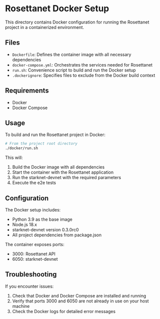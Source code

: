 # Rosettanet Docker Setup

This directory contains Docker configuration for running the Rosettanet project in a containerized environment.

## Files

- `Dockerfile`: Defines the container image with all necessary dependencies
- `docker-compose.yml`: Orchestrates the services needed for Rosettanet
- `run.sh`: Convenience script to build and run the Docker setup
- `.dockerignore`: Specifies files to exclude from the Docker build context

## Requirements

- Docker
- Docker Compose

## Usage

To build and run the Rosettanet project in Docker:

```bash
# From the project root directory
./docker/run.sh
```

This will:
1. Build the Docker image with all dependencies
2. Start the container with the Rosettanet application
3. Run the starknet-devnet with the required parameters
4. Execute the e2e tests

## Configuration

The Docker setup includes:
- Python 3.9 as the base image
- Node.js 18.x
- starknet-devnet version 0.3.0rc0
- All project dependencies from package.json

The container exposes ports:
- 3000: Rosettanet API
- 6050: starknet-devnet

## Troubleshooting

If you encounter issues:
1. Check that Docker and Docker Compose are installed and running
2. Verify that ports 3000 and 6050 are not already in use on your host machine
3. Check the Docker logs for detailed error messages
